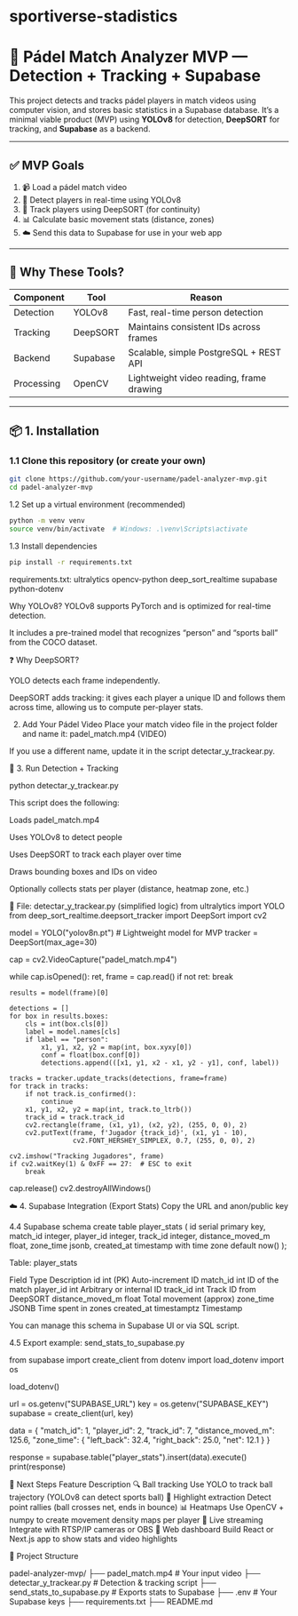 # sportiverse-stadistics

# 🎾 Pádel Match Analyzer MVP — Detection + Tracking + Supabase

This project detects and tracks pádel players in match videos using computer vision, and stores basic statistics in a Supabase database. It’s a minimal viable product (MVP) using **YOLOv8** for detection, **DeepSORT** for tracking, and **Supabase** as a backend.

---

## ✅ MVP Goals

1. 📹 Load a pádel match video  
2. 🧠 Detect players in real-time using YOLOv8  
3. 🧾 Track players using DeepSORT (for continuity)  
4. 📊 Calculate basic movement stats (distance, zones)  
5. ☁️ Send this data to Supabase for use in your web app

---

## 🧠 Why These Tools?

| Component | Tool | Reason |
|----------|------|--------|
| Detection | YOLOv8 | Fast, real-time person detection |
| Tracking | DeepSORT | Maintains consistent IDs across frames |
| Backend | Supabase | Scalable, simple PostgreSQL + REST API |
| Processing | OpenCV | Lightweight video reading, frame drawing |

---

## 📦 1. Installation

### 1.1 Clone this repository (or create your own)
```bash
git clone https://github.com/your-username/padel-analyzer-mvp.git
cd padel-analyzer-mvp
```
1.2 Set up a virtual environment (recommended)

```bash
python -m venv venv
source venv/bin/activate  # Windows: .\venv\Scripts\activate
```
1.3 Install dependencies
```bash
pip install -r requirements.txt
```
requirements.txt:
ultralytics
opencv-python
deep_sort_realtime
supabase
python-dotenv

 Why YOLOv8?
YOLOv8 supports PyTorch and is optimized for real-time detection.

It includes a pre-trained model that recognizes “person” and “sports ball” from the COCO dataset.

❓ Why DeepSORT?

YOLO detects each frame independently.

DeepSORT adds tracking: it gives each player a unique ID and follows them across time, allowing us to compute per-player stats.

 2. Add Your Pádel Video
Place your match video file in the project folder and name it:
padel_match.mp4 (VIDEO)

If you use a different name, update it in the script detectar_y_trackear.py.

🧠 3. Run Detection + Tracking

python detectar_y_trackear.py

This script does the following:

Loads padel_match.mp4

Uses YOLOv8 to detect people

Uses DeepSORT to track each player over time

Draws bounding boxes and IDs on video

Optionally collects stats per player (distance, heatmap zone, etc.)

📍 File: detectar_y_trackear.py (simplified logic)
from ultralytics import YOLO
from deep_sort_realtime.deepsort_tracker import DeepSort
import cv2

model = YOLO("yolov8n.pt")  # Lightweight model for MVP
tracker = DeepSort(max_age=30)

cap = cv2.VideoCapture("padel_match.mp4")

while cap.isOpened():
    ret, frame = cap.read()
    if not ret:
        break

    results = model(frame)[0]

    detections = []
    for box in results.boxes:
        cls = int(box.cls[0])
        label = model.names[cls]
        if label == "person":
            x1, y1, x2, y2 = map(int, box.xyxy[0])
            conf = float(box.conf[0])
            detections.append(([x1, y1, x2 - x1, y2 - y1], conf, label))

    tracks = tracker.update_tracks(detections, frame=frame)
    for track in tracks:
        if not track.is_confirmed():
            continue
        x1, y1, x2, y2 = map(int, track.to_ltrb())
        track_id = track.track_id
        cv2.rectangle(frame, (x1, y1), (x2, y2), (255, 0, 0), 2)
        cv2.putText(frame, f'Jugador {track_id}', (x1, y1 - 10),
                    cv2.FONT_HERSHEY_SIMPLEX, 0.7, (255, 0, 0), 2)

    cv2.imshow("Tracking Jugadores", frame)
    if cv2.waitKey(1) & 0xFF == 27:  # ESC to exit
        break

cap.release()
cv2.destroyAllWindows()


☁️ 4. Supabase Integration (Export Stats)
Copy the URL and anon/public key

4.4 Supabase schema
create table player_stats (
  id serial primary key,
  match_id integer,
  player_id integer,
  track_id integer,
  distance_moved_m float,
  zone_time jsonb,
  created_at timestamp with time zone default now()
);

Table: player_stats

Field	Type	Description
id	int (PK)	Auto-increment ID
match_id	int	ID of the match
player_id	int	Arbitrary or internal ID
track_id	int	Track ID from DeepSORT
distance_moved_m	float	Total movement (approx)
zone_time	JSONB	Time spent in zones
created_at	timestamptz	Timestamp

You can manage this schema in Supabase UI or via SQL script.

4.5 Export example: send_stats_to_supabase.py

from supabase import create_client
from dotenv import load_dotenv
import os

load_dotenv()

url = os.getenv("SUPABASE_URL")
key = os.getenv("SUPABASE_KEY")
supabase = create_client(url, key)

data = {
    "match_id": 1,
    "player_id": 2,
    "track_id": 7,
    "distance_moved_m": 125.6,
    "zone_time": {
        "left_back": 32.4,
        "right_back": 25.0,
        "net": 12.1
    }
}

response = supabase.table("player_stats").insert(data).execute()
print(response)

🚀 Next Steps
Feature	Description
🔍 Ball tracking	Use YOLO to track ball trajectory (YOLOv8 can detect sports ball)
🧩 Highlight extraction	Detect point rallies (ball crosses net, ends in bounce)
📊 Heatmaps	Use OpenCV + numpy to create movement density maps per player
🎥 Live streaming	Integrate with RTSP/IP cameras or OBS
🧱 Web dashboard	Build React or Next.js app to show stats and video highlights

📁 Project Structure

padel-analyzer-mvp/
├── padel_match.mp4                # Your input video
├── detectar_y_trackear.py        # Detection & tracking script
├── send_stats_to_supabase.py     # Exports stats to Supabase
├── .env                          # Your Supabase keys
├── requirements.txt
├── README.md





